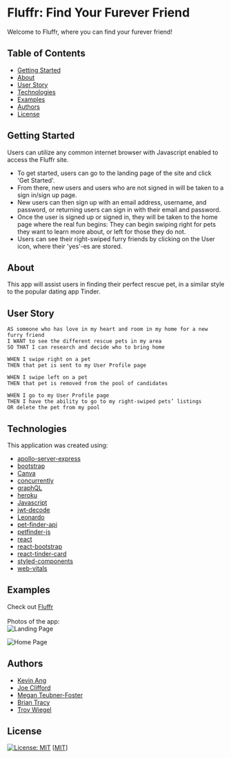 # Fluffr: Find Your Furever Friend
Welcome to Fluffr, where you can find your furever friend!

## Table of Contents
- [Getting Started](#getting_started)
- [About](#about)
- [User Story](#user_story)
- [Technologies](#technologies)
- [Examples](#examples)
- [Authors](#authors)
- [License](#license)

## Getting Started
Users can utilize any common internet browser with Javascript enabled to access the Fluffr site.

- To get started, users can go to the landing page of the site and click 'Get Started'. 
- From there, new users and users who are not signed in will be taken to a sign in/sign up page.
- New users can then sign up with an email address, username, and password, or returning users can sign in with their email and password.
- Once the user is signed up or signed in, they will be taken to the home page where the real fun begins: They can begin swiping right for pets they want to learn more about, or left for those they do not.
- Users can see their right-swiped furry friends by clicking on the User icon, where their 'yes'-es are stored.

## About
This app will assist users in finding their perfect rescue pet, in a similar style to the popular dating app Tinder.

## User Story
```
AS someone who has love in my heart and room in my home for a new furry friend
I WANT to see the different rescue pets in my area
SO THAT I can research and decide who to bring home

WHEN I swipe right on a pet
THEN that pet is sent to my User Profile page

WHEN I swipe left on a pet
THEN that pet is removed from the pool of candidates

WHEN I go to my User Profile page
THEN I have the ability to go to my right-swiped pets’ listings
OR delete the pet from my pool
```

## Technologies
This application was created using:
- [apollo-server-express](https://www.npmjs.com/package/apollo-server-express)
- [bootstrap](https://getbootstrap.com/docs/5.1/getting-started/introduction/)
- [Canva](https://www.canva.com/)
- [concurrently](https://www.npmjs.com/package/concurrently)
- [graphQL](https://graphql.org/graphql-js/)
- [heroku](https://www.heroku.com)
- [Javascript](https://www.javascript.com/)
- [jwt-decode](https://www.npmjs.com/package/jwt-decode)
- [Leonardo](https://www.getleonardo.com/)
- [pet-finder-api](https://www.npmjs.com/package/pet-finder-api)
- [petfinder-js](https://www.npmjs.com/package/@petfinder/petfinder-js)
- [react](https://www.npmjs.com/package/react)
- [react-bootstrap](https://www.npmjs.com/package/react-bootstrap)
- [react-tinder-card](https://www.npmjs.com/package/react-tinder-card)
- [styled-components](https://www.npmjs.com/package/styled-components)
- [web-vitals](https://www.npmjs.com/package/web-vitals)

## Examples
Check out [Fluffr](https://fluffr.herokuapp.com) <br><br>
Photos of the app: <br>
![Landing Page](https://raw.githubusercontent.com/mteubnerfoster/fluffr/main/client/public/fluffr-landing.jpg) <br>

![Home Page](https://raw.githubusercontent.com/mteubnerfoster/fluffr/main/client/public/fluffr-home.jpg) <br>

## Authors
- [Kevin Ang](https://www.github.com/cosdaman)
- [Joe Clifford](https://github.com/joecliffordofficial)
- [Megan Teubner-Foster](https://www.github.com/mteubnerfoster)
- [Brian Tracy](https://github.com/bravotango)
- [Troy Wiegel](https://github.com/troywiegel)

## License
[![License: MIT](https://img.shields.io/badge/License-MIT-yellow.svg)](https://opensource.org/licenses/MIT)
[[MIT](https://opensource.org/licenses/MIT)]

